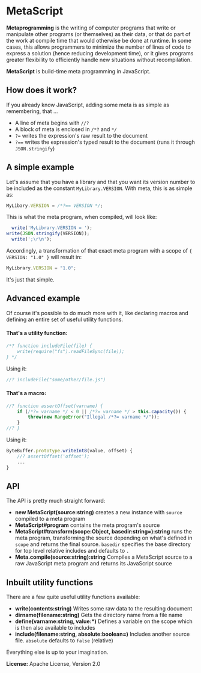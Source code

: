 MetaScript
==========

**Metaprogramming** is the writing of computer programs that write or manipulate other programs (or themselves) as their
data, or that do part of the work at compile time that would otherwise be done at runtime. In some cases, this allows
programmers to minimize the number of lines of code to express a solution (hence reducing development time), or it gives
programs greater flexibility to efficiently handle new situations without recompilation.

**MetaScript** is build-time meta programming in JavaScript.

How does it work?
-----------------
If you already know JavaScript, adding some meta is as simple as remembering, that ...

* A line of meta begins with `//?`
* A block of meta is enclosed in `/*?`  and `*/`
* `?=` writes the expression's raw result to the document
* `?==` writes the expression's typed result to the document (runs it through `JSON.stringify`)

A simple example
----------------
Let's assume that you have a library and that you want its version number to be included as the constant
`MyLibrary.VERSION`. With meta, this is as simple as:

```js
MyLibary.VERSION = /*?== VERSION */;
```

This is what the meta program, when compiled, will look like:

```js
  write('MyLibrary.VERSION = ');
write(JSON.stringify(VERSION));
  write(';\r\n');
```

Accordingly, a transformation of that exact meta program with a scope of `{ VERSION: "1.0" }` will result in:

```js
MyLibrary.VERSION = "1.0";
```

It's just that simple.

Advanced example
----------------
Of course it's possible to do much more with it, like declaring macros and defining an entire set of useful utility
functions.

#### That's a utility function:

```js
/*? function includeFile(file) {
    write(require("fs").readFileSync(file));
} */
```

Using it:

```js
//? includeFile("some/other/file.js")
```

#### That's a macro:

```js
//? function assertOffset(varname) {
    if (/*?= varname */ < 0 || /*?= varname */ > this.capacity()) {
        throw(new RangeError("Illegal /*?= varname */"));
    }
//? }
```

Using it:

```js
ByteBuffer.prototype.writeInt8(value, offset) {
    //? assertOffset('offset');
    ...
}
```

API
---
The API is pretty much straight forward:

* **new MetaScript(source:string)** creates a new instance with `source` compiled to a meta program
* **MetaScript#program** contains the meta program's source
* **MetaScript#transform(scope:Object, basedir:string=):string** runs the meta program, transforming the source
  depending on what's defined in `scope` and returns the final source. `basedir` specifies the base directory for top
  level relative includes and defaults to `.`
* **Meta.compile(source:string):string** Compiles a MetaScript source to a raw JavaScript meta program and returns its
  JavaScript source

Inbuilt utility functions
-------------------------
There are a few quite useful utility functions available:

* **write(contents:string)**
  Writes some raw data to the resulting document
* **dirname(filename:string)**
  Gets the directory name from a file name
* **define(varname:string, value:*)**
  Defines a variable on the scope which is then also available to includes
* **include(filename:string, absolute:boolean=)**
  Includes another source file. `absolute` defaults to `false` (relative)

Everything else is up to your imagination.

**License:** Apache License, Version 2.0
